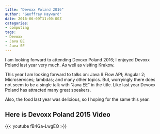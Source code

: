 ```yaml
---
title: "Devoxx Poland 2016"
author: "Geoffrey Hayward"
date: 2016-06-09T11:00:00Z
categories:
- computing
tags:
- Devoxx
- Java EE
- Java SE
---
```

I am looking forward to attending Devoxx Poland 2016; I enjoyed Devoxx Poland last year very much. As well as visiting Krakow.

<!--more-->

This year I am looking forward to talks on: Java 9 Flow API; Angular 2; Microservices; lambdas; and many other topics. But, worryingly there does not seem to be a single talk with "Java EE" in the title. Like last year Devoxx Poland has attracted many great speakers.

Also, the food last year was delicious, so I hoping for the same this year.

## Here is Devoxx Poland 2015 Video

{{< youtube fB4Ga-LwgEQ >}}
